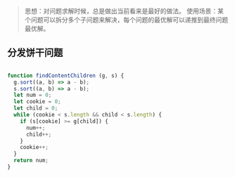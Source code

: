 > 思想：对问题求解时候，总是做出当前看来是最好的做法。
> 使用场景：某个问题可以拆分多个子问题来解决，每个问题的最优解可以递推到最终问题最优解。

## 分发饼干问题

```js

function findContentChildren (g, s) {
  g.sort((a, b) => a - b);
  s.sort((a, b) => a - b);
  let num = 0;
  let cookie = 0;
  let child = 0;
  while (cookie < s.length && child < s.length) {
    if (s[cookie] >= g[child]) {
      num++;
      child++;
    }
    cookie++;
  }
  return num;
}
```
